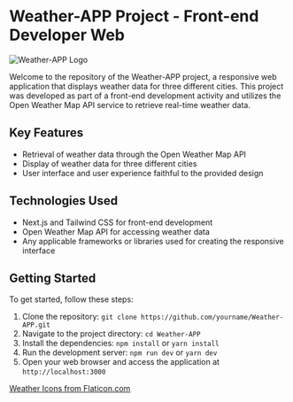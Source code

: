 # Weather-APP Project - Front-end Developer Web

![Weather-APP Logo](https://okazakee-dev-storage.s3.eu-west-3.amazonaws.com/Projs%20random%20imgs/image_2023-05-17_12-27-04.bmp?response-content-disposition=inline&X-Amz-Security-Token=IQoJb3JpZ2luX2VjEBsaDGV1LWNlbnRyYWwtMSJHMEUCIEc%2FmhI%2BFgkl1ctpMplu0h1%2B222JP8Z7MdtDxMdQPOZKAiEAiHIpcdyW%2BdoF9W96elz%2B0LWk%2F%2Fz31GyU4AZkOdVXTMAq6AIIRBAAGgw4NDIzNjE1NzY3ODgiDEjWX6%2BNiKyRqU3IDSrFAsf6urhAJlsNZVJU7ZT3AHQRFkFJRpCiwAhAYGyItb0l7Bc2BFt8ZJIHWn08B1UsiIFuF0ybWq9vHkRs%2BFZLW1B9ZucZwfP4bBWMFaEcHbdO%2FJgjZBzFUW5I6I4a4049AOQvXaY0zNL4lj1FVL4IT1tnQ6V%2BwhT2TM0repjFm1GcHPWwG%2FgPiW6%2F4gZWbYrO5VgHIGMw%2BV29m1QiPnKEZooStBNcMKPnE7eLSYe0HXzDQ4xkEXG25P6ydnImGWQIV56VkuZ%2B9WiQxnsUkka%2F8iApf0WBR3WphkVSMsbpVENaH6M1l1wUVLzFkTRxvofvG7egIcaQEkXcdA0legxmzuUTtByqP4b%2Fc44EWdYc%2FjbokOebprQEwf4wUOah7b8%2B0keUBP1QxG1g2my9QKlItwSy9xFpN6JZMLzHTGCj%2BbMCDgB1Jrkww9iSowY6swKOG8E2SUpSk5T4g9gD77yl8CTREoi6EBoKx4sVXTPf6sKw%2FQcRdhC%2Fr4lEl1i2vYnR1Ppr%2B1KChlv17s5sGQfBhgy4RAbasdJ45vC6TZagaSlUdn1Hhmif7u3U5IzC8sq7Ro2gwWS%2Fx8OVnUqlpHRHc0cX7DGGrSi8p4j1pW3FHWofyrZxERT1xJBWte9f1P0s7eGo9QnypeqRqJMUIR6umz2yuSYjlLiGcoPykFbMOhYAPR5tgDT5jWBB0QAEJahTiebjKrdcvIbL3VzuYRn1eFhXc3DUOe2p5mqEOsmxIaMbV485yZv5x146HjDEJ75zShbWgkgtE1f4mW9EgthjRrLMpfr9kwqiXmEMtd0mXGPDR6tw9W1UmprYAO27X7cVa4I0QPqHdL7tgIYyirdM3cF7&X-Amz-Algorithm=AWS4-HMAC-SHA256&X-Amz-Date=20230517T102938Z&X-Amz-SignedHeaders=host&X-Amz-Expires=300&X-Amz-Credential=ASIA4IIFJTVKMKRBFOU2%2F20230517%2Feu-west-3%2Fs3%2Faws4_request&X-Amz-Signature=409de9575d98531a68e3f31206b8d0956243925bb4b36979072775df6ddef4b8)

Welcome to the repository of the Weather-APP project, a responsive web application that displays weather data for three different cities. This project was developed as part of a front-end development activity and utilizes the Open Weather Map API service to retrieve real-time weather data.

## Key Features

- Retrieval of weather data through the Open Weather Map API
- Display of weather data for three different cities
- User interface and user experience faithful to the provided design

## Technologies Used

- Next.js and Tailwind CSS for front-end development
- Open Weather Map API for accessing weather data
- Any applicable frameworks or libraries used for creating the responsive interface

## Getting Started

To get started, follow these steps:

1. Clone the repository: `git clone https://github.com/yourname/Weather-APP.git`
2. Navigate to the project directory: `cd Weather-APP`
3. Install the dependencies: `npm install` or `yarn install`
4. Run the development server: `npm run dev` or `yarn dev`
5. Open your web browser and access the application at `http://localhost:3000`

[Weather Icons from Flaticon.com](https://www.flaticon.com/packs/weather-97/2)
